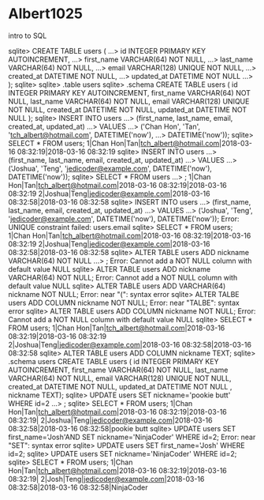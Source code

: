 # Albert1025
intro to SQL

sqlite> CREATE TABLE users (
   ...> id INTEGER PRIMARY KEY AUTOINCREMENT,
   ...> first_name VARCHAR(64) NOT NULL,
   ...> last_name VARCHAR(64) NOT NULL,
   ...> email VARCHAR(128) UNIQUE NOT NULL,
   ...> created_at DATETIME NOT NULL,
   ...> updated_at DATETIME NOT NULL
   ...> );
sqlite> 
sqlite> .table
users
sqlite> .schema
CREATE TABLE users (
id INTEGER PRIMARY KEY AUTOINCREMENT,
first_name VARCHAR(64) NOT NULL,
last_name VARCHAR(64) NOT NULL,
email VARCHAR(128) UNIQUE NOT NULL,
created_at DATETIME NOT NULL,
updated_at DATETIME NOT NULL
);
sqlite> INSERT INTO users
   ...> (first_name, last_name, email, created_at, updated_at)
   ...> VALUES
   ...> ('Chan Hon', 'Tan', 'tch_albert@hotmail.com', DATETIME('now'), 
   ...> DATETIME('now'));
sqlite> SELECT * FROM users;
1|Chan Hon|Tan|tch_albert@hotmail.com|2018-03-16 08:32:19|2018-03-16 08:32:19
sqlite> INSERT INTO users
   ...> (first_name, last_name, email, created_at, updated_at)
   ...> VALUES
   ...> ('Joshua', 'Teng', 'jedicoder@example.com', DATETIME('now'), DATETIME('now'));
sqlite> SELECT * FROM users
   ...> ;
1|Chan Hon|Tan|tch_albert@hotmail.com|2018-03-16 08:32:19|2018-03-16 08:32:19
2|Joshua|Teng|jedicoder@example.com|2018-03-16 08:32:58|2018-03-16 08:32:58
sqlite> INSERT INTO users
   ...> (first_name, last_name, email, created_at, updated_at)
   ...> VALUES
   ...> ('Joshua', 'Teng', 'jedicoder@example.com', DATETIME('now'), DATETIME('now'));
Error: UNIQUE constraint failed: users.email
sqlite> SELECT * FROM users;
1|Chan Hon|Tan|tch_albert@hotmail.com|2018-03-16 08:32:19|2018-03-16 08:32:19
2|Joshua|Teng|jedicoder@example.com|2018-03-16 08:32:58|2018-03-16 08:32:58
sqlite> ALTER TABLE users ADD nickname VARCHAR(64) NOT NULL
   ...> ;
Error: Cannot add a NOT NULL column with default value NULL
sqlite> ALTER TABLE users ADD nickname VARCHAR(64) NOT NULL;
Error: Cannot add a NOT NULL column with default value NULL
sqlite> ALTER TABLE users ADD VARCHAR(64) nickname NOT NULL;
Error: near "(": syntax error
sqlite> ALTER TALBE users ADD COLUMN nickname NOT NULL;
Error: near "TALBE": syntax error
sqlite> ALTER TABLE users ADD COLUMN nickname NOT NULL;
Error: Cannot add a NOT NULL column with default value NULL
sqlite> SELECT * FROM users;
1|Chan Hon|Tan|tch_albert@hotmail.com|2018-03-16 08:32:19|2018-03-16 08:32:19
2|Joshua|Teng|jedicoder@example.com|2018-03-16 08:32:58|2018-03-16 08:32:58
sqlite> ALTER TABLE users ADD COLUMN nickname TEXT;
sqlite> .schema users
CREATE TABLE users (
id INTEGER PRIMARY KEY AUTOINCREMENT,
first_name VARCHAR(64) NOT NULL,
last_name VARCHAR(64) NOT NULL,
email VARCHAR(128) UNIQUE NOT NULL,
created_at DATETIME NOT NULL,
updated_at DATETIME NOT NULL
, nickname TEXT);
sqlite> UPDATE users SET nickname='pookie butt' WHERE id=2
   ...> ;
sqlite> SELECT * FROM users;
1|Chan Hon|Tan|tch_albert@hotmail.com|2018-03-16 08:32:19|2018-03-16 08:32:19|
2|Joshua|Teng|jedicoder@example.com|2018-03-16 08:32:58|2018-03-16 08:32:58|pookie butt
sqlite> UPDATE users SET first_name='Josh'AND SET nickname='NinjaCoder' WHERE id=2;
Error: near "SET": syntax error
sqlite> UPDATE users SET first_name='Josh' WHERE id=2;
sqlite> UPDATE users SET nickname='NinjaCoder' WHERE id=2;
sqlite> SELECT * FROM users;
1|Chan Hon|Tan|tch_albert@hotmail.com|2018-03-16 08:32:19|2018-03-16 08:32:19|
2|Josh|Teng|jedicoder@example.com|2018-03-16 08:32:58|2018-03-16 08:32:58|NinjaCoder
